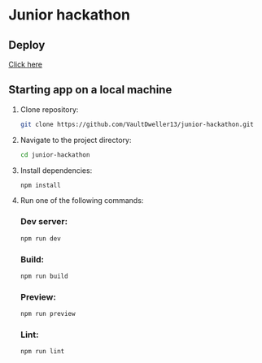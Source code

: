 # Junior hackathon

## Deploy

[Click here](https://junior-hackathon-team-18.netlify.app)

## Starting app on a local machine

1. Clone repository:
   ```bash
   git clone https://github.com/VaultDweller13/junior-hackathon.git
   ```
2. Navigate to the project directory:

   ```bash
   cd junior-hackathon
   ```

3. Install dependencies:

   ```bash
   npm install
   ```

4. Run one of the following commands:

   ### Dev server:

   ```bash
   npm run dev
   ```

   ### Build:

   ```bash
   npm run build
   ```

   ### Preview:

   ```bash
   npm run preview
   ```

   ### Lint:

   ```bash
   npm run lint
   ```
